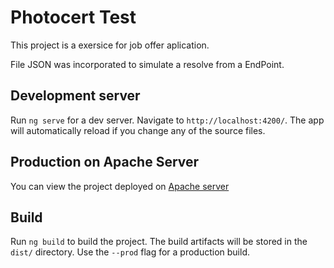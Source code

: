 # Photocert Test

This project is a exersice for job offer aplication.

File JSON was incorporated to simulate a resolve from a EndPoint.

## Development server

Run `ng serve` for a dev server. Navigate to `http://localhost:4200/`. The app will automatically reload if you change any of the source files.

## Production on Apache Server

You can view the project deployed on [Apache server](http://190.113.178.109/photocert-test)

## Build

Run `ng build` to build the project. The build artifacts will be stored in the `dist/` directory. Use the `--prod` flag for a production build.

